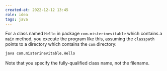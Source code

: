 ```yaml
---
created-at: 2022-12-12 13:45
role: idea
tags: java
---
```


For a class named `Hello` in package `com.misterinevitable` which contains a `main` method, you execute the program like this, assuming the `classpath` points to a directory which contains the `com` directory:

```sh
java com.misterinevitable.Hello
```

Note that you specify the fully-qualified class name, not the filename.